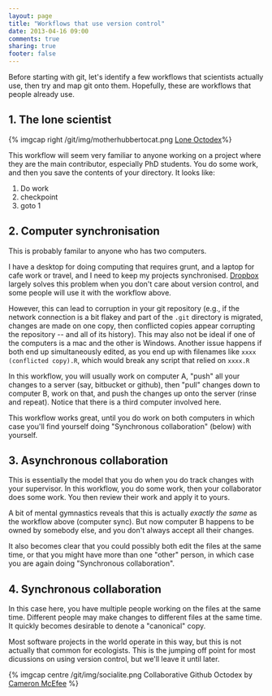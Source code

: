 ```yaml
---
layout: page
title: "Workflows that use version control"
date: 2013-04-16 09:00
comments: true
sharing: true
footer: false
---
```


Before starting with git, let's identify a few workflows that
scientists actually use, then try and map git onto them.  Hopefully,
these are workflows that people already use.

<!-- RGF: alter the comments below so that there is no direct mention
	of git, or of repository.  Or use this as an opportunity to
	introduce the comments in an abstract way that is independent of
	the implementation. -->

## 1. The lone scientist

{% imgcap right /git/img/motherhubbertocat.png [Lone Octodex](http://octodex.github.com/motherhubbertocat/)%}

This workflow will seem very familiar to anyone working on a project
where they are the main contributor, especially PhD students.  You do
some work, and then you save the contents of your directory.  It looks
like:

1. Do work
2. checkpoint
3. goto 1

## 2. Computer synchronisation

This is probably familar to anyone who has two computers.

I have a desktop for doing computing that requires grunt, and a laptop
for cafe work or travel, and I need to keep my projects synchronised.
[Dropbox](http://www.dropbox.com) largely solves this problem when you
don't care about version control, and some people will use it with the
workflow above.

However, this can lead to corruption in your git repository (e.g., if
the network connection is a bit flakey and part of the `.git`
directory is migrated, changes are made on one copy, then conflicted
copies appear corrupting the repository -- and all of its history).
This may also not be ideal if one of the computers is a mac and the
other is Windows.  Another issue happens if both end up simultaneously
edited, as you end up with filenames like `xxxx (conflicted copy).R`,
which would break any script that relied on `xxxx.R`

In this workflow, you will usually work on computer A, "push" all your
changes to a server (say, bitbucket or github), then "pull" changes
down to computer B, work on that, and push the changes up onto the
server (rinse and repeat).  Notice that there is a third computer
involved here.

This workflow works great, until you do work on both computers in
which case you'll find yourself doing "Synchronous collaboration"
(below) with yourself.

## 3. Asynchronous collaboration

This is essentially the model that you do when you do track changes
with your supervisor.  In this workflow, you do some work, then your
collaborator does some work.  You then review their work and apply it
to yours.

A bit of mental gymnastics reveals that this is actually *exactly the
same* as the workflow above (computer sync).  But now computer B
happens to be owned by somebody else, and you don't always accept all
their changes.

It also becomes clear that you could possibly both edit the files at
the same time, or that you might have more than one "other" person, in
which case you are again doing "Synchronous collaboration".

## 4. Synchronous collaboration

In this case here, you have multiple people working on the files at
the same time.  Different people may make changes to different files
at the same time.  It quickly becomes desirable to denote a
"canonical" copy.

Most software projects in the world operate in this way, but this is
not actually that common for ecologists.  This is the jumping off
point for most dicussions on using version control, but we'll leave it
until later.


{% imgcap centre  /git/img/socialite.png Collaborative Github Octodex by [Cameron McEfee](http://www.cameronmcefee.com/) %}


